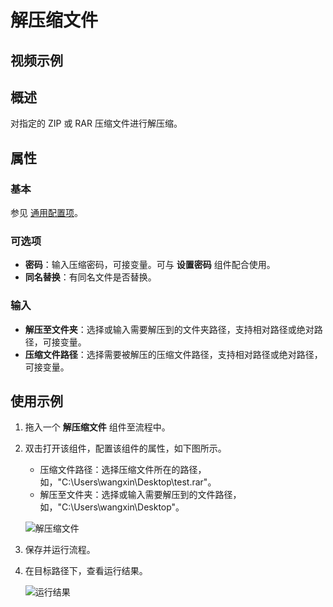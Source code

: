 # 解压缩文件

## 视频示例

## 概述

对指定的 ZIP 或 RAR 压缩文件进行解压缩。

## 属性

### 基本

参见 [通用配置项](../Appendix/CommonConfigurationItems.md)。

### 可选项

- **密码**：输入压缩密码，可接变量。可与 **设置密码** 组件配合使用。
- **同名替换**：有同名文件是否替换。

### 输入

- **解压至文件夹**：选择或输入需要解压到的文件夹路径，支持相对路径或绝对路径，可接变量。
- **压缩文件路径**：选择需要被解压的压缩文件路径，支持相对路径或绝对路径，可接变量。

## 使用示例

1. 拖入一个 **解压缩文件** 组件至流程中。
2. 双击打开该组件，配置该组件的属性，如下图所示。

    - 压缩文件路径：选择压缩文件所在的路径，如，"C:\Users\wangxin\Desktop\test.rar"。
    - 解压至文件夹：选择或输入需要解压到的文件路径，如，"C:\Users\wangxin\Desktop"。

    ![解压缩文件](https://docimages.blob.core.chinacloudapi.cn/images/Activities/decompressefile20210225.png)

3. 保存并运行流程。
4. 在目标路径下，查看运行结果。

    ![运行结果](https://docimages.blob.core.chinacloudapi.cn/images/Activities/decompressefileresult20210225.png)